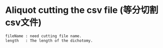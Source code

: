 # Aliquot cutting the csv file (等分切割csv文件)

```sh
fileName : need cutting file name.
length   : The length of the dichotomy.
```

